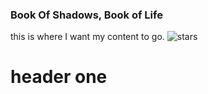 ### Book Of Shadows, Book of Life
this is where I want my content to go.
![stars](https://snappygoat.com/b/a7363b86f039c35629463dcc4f6ca8d529a00e7e)
# header one

